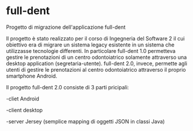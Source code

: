 # full-dent
Progetto di migrazione dell'applicazione full-dent

Il progetto è stato realizzato per il corso di Ingegneria del Software 2 il cui obiettivo era di migrare un sistema legacy esistente in un sistema che utilizzasse tecnologie differenti. 
In particolare full-dent 1.0 permetteva gestire le prenotazioni di un centro odontoiatrico solamente attraverso una desktop application (segretaria-utente). full-dent 2.0, invece, permette agli utenti di gestire le prenotazioni al centro odontoiatrico attraverso il proprio smartphone Android.

Il progetto full-dent 2.0 consiste di 3 parti pricipali:

-cliet Android

-client desktop

-server Jersey (semplice mapping di oggetti JSON in classi Java)
